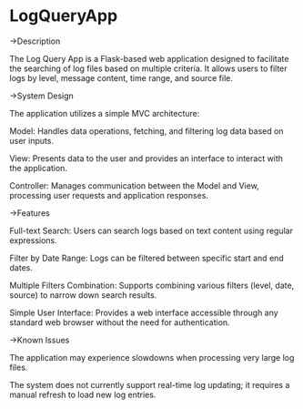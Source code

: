 # LogQueryApp
->Description

The Log Query App is a Flask-based web application designed to facilitate the searching of log files based on multiple criteria. It allows users to filter logs by level, message content, time range, and source file.

->System Design

The application utilizes a simple MVC architecture:

  Model: Handles data operations, fetching, and filtering log data based on user inputs.
  
  View: Presents data to the user and provides an interface to interact with the application.
  
  Controller: Manages communication between the Model and View, processing user requests and application responses.
  
->Features

 Full-text Search: Users can search logs based on text content using regular expressions.
 
 Filter by Date Range: Logs can be filtered between specific start and end dates.
 
 Multiple Filters Combination: Supports combining various filters (level, date, source) to narrow down search results.
 
 Simple User Interface: Provides a web interface accessible through any standard web browser without the need for authentication.

->Known Issues

  The application may experience slowdowns when processing very large log files.
  
  The system does not currently support real-time log updating; it requires a manual refresh to load new log entries.
  
